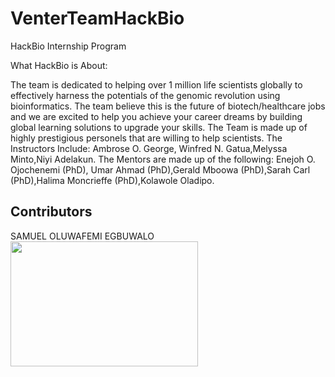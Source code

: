 # VenterTeamHackBio
HackBio Internship Program

What HackBio is About: 

The team is dedicated to helping over 1 million life scientists globally to effectively harness the potentials of the genomic revolution using bioinformatics. The team believe this is the future of biotech/healthcare jobs and we are excited to help you achieve your career dreams by building global learning solutions to upgrade your skills.
The Team is made up of highly prestigious personels that are willing to help scientists. The Instructors Include: Ambrose O. George, Winfred N. Gatua,Melyssa Minto,Niyi Adelakun. The Mentors are made up of the following: Enejoh O. Ojochenemi (PhD), Umar Ahmad (PhD),Gerald Mboowa (PhD),Sarah Carl (PhD),Halima Moncrieffe (PhD),Kolawole Oladipo.


## Contributors

SAMUEL OLUWAFEMI EGBUWALO
<img src="" width = "300" height ="200" >
